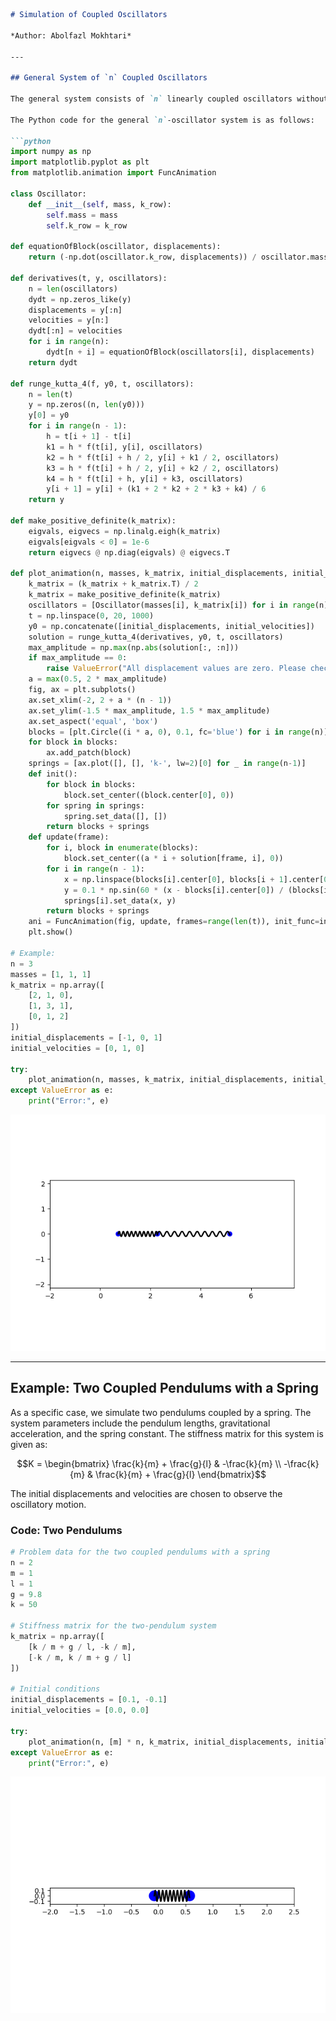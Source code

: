 ````markdown
# Simulation of Coupled Oscillators

*Author: Abolfazl Mokhtari*

---

## General System of `n` Coupled Oscillators

The general system consists of `n` linearly coupled oscillators without damping. This model is widely applicable to various physical systems such as coupled pendulums, LC circuits, and more. The governing equations are derived using Newton's second law and are numerically solved using the Runge-Kutta method. An animation is generated to visualize the motion of the oscillators.

The Python code for the general `n`-oscillator system is as follows:

```python
import numpy as np
import matplotlib.pyplot as plt
from matplotlib.animation import FuncAnimation

class Oscillator:
    def __init__(self, mass, k_row):
        self.mass = mass
        self.k_row = k_row

def equationOfBlock(oscillator, displacements):
    return (-np.dot(oscillator.k_row, displacements)) / oscillator.mass

def derivatives(t, y, oscillators):
    n = len(oscillators)
    dydt = np.zeros_like(y)
    displacements = y[:n]
    velocities = y[n:]
    dydt[:n] = velocities
    for i in range(n):
        dydt[n + i] = equationOfBlock(oscillators[i], displacements)
    return dydt

def runge_kutta_4(f, y0, t, oscillators):
    n = len(t)
    y = np.zeros((n, len(y0)))
    y[0] = y0
    for i in range(n - 1):
        h = t[i + 1] - t[i]
        k1 = h * f(t[i], y[i], oscillators)
        k2 = h * f(t[i] + h / 2, y[i] + k1 / 2, oscillators)
        k3 = h * f(t[i] + h / 2, y[i] + k2 / 2, oscillators)
        k4 = h * f(t[i] + h, y[i] + k3, oscillators)
        y[i + 1] = y[i] + (k1 + 2 * k2 + 2 * k3 + k4) / 6
    return y

def make_positive_definite(k_matrix):
    eigvals, eigvecs = np.linalg.eigh(k_matrix)
    eigvals[eigvals < 0] = 1e-6
    return eigvecs @ np.diag(eigvals) @ eigvecs.T

def plot_animation(n, masses, k_matrix, initial_displacements, initial_velocities):
    k_matrix = (k_matrix + k_matrix.T) / 2
    k_matrix = make_positive_definite(k_matrix)
    oscillators = [Oscillator(masses[i], k_matrix[i]) for i in range(n)]
    t = np.linspace(0, 20, 1000)
    y0 = np.concatenate([initial_displacements, initial_velocities])
    solution = runge_kutta_4(derivatives, y0, t, oscillators)
    max_amplitude = np.max(np.abs(solution[:, :n]))
    if max_amplitude == 0:
        raise ValueError("All displacement values are zero. Please check the input data.")
    a = max(0.5, 2 * max_amplitude)
    fig, ax = plt.subplots()
    ax.set_xlim(-2, 2 + a * (n - 1))
    ax.set_ylim(-1.5 * max_amplitude, 1.5 * max_amplitude)
    ax.set_aspect('equal', 'box')
    blocks = [plt.Circle((i * a, 0), 0.1, fc='blue') for i in range(n)]
    for block in blocks:
        ax.add_patch(block)
    springs = [ax.plot([], [], 'k-', lw=2)[0] for _ in range(n-1)]
    def init():
        for block in blocks:
            block.set_center((block.center[0], 0))
        for spring in springs:
            spring.set_data([], [])
        return blocks + springs
    def update(frame):
        for i, block in enumerate(blocks):
            block.set_center((a * i + solution[frame, i], 0))
        for i in range(n - 1):
            x = np.linspace(blocks[i].center[0], blocks[i + 1].center[0], 300)
            y = 0.1 * np.sin(60 * (x - blocks[i].center[0]) / (blocks[i + 1].center[0] - blocks[i].center[0]))
            springs[i].set_data(x, y)
        return blocks + springs
    ani = FuncAnimation(fig, update, frames=range(len(t)), init_func=init, blit=True, interval=10)
    plt.show()

# Example:
n = 3
masses = [1, 1, 1]
k_matrix = np.array([
    [2, 1, 0],
    [1, 3, 1],
    [0, 1, 2]
])
initial_displacements = [-1, 0, 1]
initial_velocities = [0, 1, 0]

try:
    plot_animation(n, masses, k_matrix, initial_displacements, initial_velocities)
except ValueError as e:
    print("Error:", e)
````

![Output of the General System of n Coupled Oscillators](figures/Figure_1.png)

---

## Example: Two Coupled Pendulums with a Spring

As a specific case, we simulate two pendulums coupled by a spring. The system parameters include the pendulum lengths, gravitational acceleration, and the spring constant. The stiffness matrix for this system is given as:

```math
K = \begin{bmatrix}
\frac{k}{m} + \frac{g}{l} & -\frac{k}{m} \\
-\frac{k}{m} & \frac{k}{m} + \frac{g}{l}
\end{bmatrix}
```

The initial displacements and velocities are chosen to observe the oscillatory motion.

### Code: Two Pendulums

```python
# Problem data for the two coupled pendulums with a spring
n = 2
m = 1
l = 1
g = 9.8
k = 50

# Stiffness matrix for the two-pendulum system
k_matrix = np.array([
    [k / m + g / l, -k / m],
    [-k / m, k / m + g / l]
])

# Initial conditions
initial_displacements = [0.1, -0.1]
initial_velocities = [0.0, 0.0]

try:
    plot_animation(n, [m] * n, k_matrix, initial_displacements, initial_velocities)
except ValueError as e:
    print("Error:", e)
```

![Output of the Two Coupled Pendulums with a Spring](figures/Figure_2.png)

```
```

